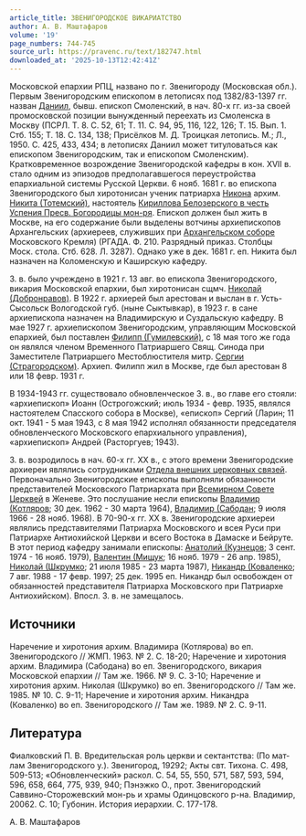 ```yaml
---
article_title: ЗВЕНИГОРОДСКОЕ ВИКАРИАТСТВО
author: А. В. Маштафаров
volume: '19'
page_numbers: 744-745
source_url: https://pravenc.ru/text/182747.html
downloaded_at: '2025-10-13T12:42:41Z'
---
```


Московской епархии РПЦ, названо по г. Звенигороду (Московская обл.). Первым Звенигородским епископом в летописях под 1382/83-1397 гг. назван [Даниил](https://pravenc.ru/text/Даниил.html), бывш. епископ Смоленский, в нач. 80-х гг. из-за своей промосковской позиции вынужденный переехать из Смоленска в Москву (ПСРЛ. Т. 8. С. 52, 61; Т. 11. С. 94, 95, 116, 122, 126; Т. 15. Вып. 1. Стб. 155; Т. 18. С. 134, 138; Присёлков М. Д. Троицкая летопись. М.; Л., 1950. С. 425, 433, 434; в летописях Даниил может титуловаться как епископом Звенигородским, так и епископом Смоленским). Кратковременное возрождение Звенигородской кафедры в кон. XVII в. стало одним из эпизодов предполагавшегося переустройства епархиальной системы Русской Церкви. 6 нояб. 1681 г. во епископа Звенигородского был хиротонисан ученик патриарха [Никона](https://pravenc.ru/text/Никон.html) архим. [Никита (Тотемский)](<https://pravenc.ru/text/Никита (Тотемский).html>), настоятель [Кириллова Белозерского в честь Успения Пресв. Богородицы мон-ря](<https://pravenc.ru/text/Кириллова Белозерского в честь Успения Пресв  Богородицы мон-ря.html>). Епископ должен был жить в Москве, на его содержание были выделены вотчины архиепископов Архангельских (архиереев, служивших при [Архангельском соборе](<https://pravenc.ru/text/АРХАНГЕЛЬСКИЙ СОБОР.html>) Московского Кремля) (РГАДА. Ф. 210. Разрядный приказ. Столбцы Моск. стола. Стб. 628. Л. 3287). Однако уже в дек. 1681 г. еп. Никита был назначен на Коломенскую и Каширскую кафедру.

З. в. было учреждено в 1921 г. 13 авг. во епископа Звенигородского, викария Московской епархии, был хиротонисан сщмч. [Николай (Добронравов)](<https://pravenc.ru/text/Николай (Добронравов).html>). В 1922 г. архиерей был арестован и выслан в г. Усть-Сысольск Вологодской губ. (ныне Сыктывкар), в 1923 г. в сане архиепископа назначен на Владимирскую и Суздальскую кафедру. В мае 1927 г. архиепископом Звенигородским, управляющим Московской епархией, был поставлен [Филипп (Гумилевский)](<https://pravenc.ru/text/Филипп (Гумилевский).html>), с 18 мая того же года он являлся членом Временного Патриаршего Свящ. Синода при Заместителе Патриаршего Местоблюстителя митр. [Сергии (Страгородском)](<https://pravenc.ru/text/Сергии (Страгородском).html>). Архиеп. Филипп жил в Москве, где был арестован 8 или 18 февр. 1931 г.

В 1934-1943 гг. существовало обновленческое З. в., во главе его стояли: «архиепископ» Иоанн (Острогожский; июль 1934 - февр. 1935, являлся настоятелем Спасского собора в Москве), «епископ» Сергий (Ларин; 11 окт. 1941 - 5 мая 1943, с 8 мая 1942 исполнял обязанности председателя обновленческого Московского епархиального управления), «архиепископ» Андрей (Расторгуев; 1943).

З. в. возродилось в нач. 60-х гг. XX в., с этого времени Звенигородские архиереи являлись сотрудниками [Отдела внешних церковных связей](<https://pravenc.ru/text/Отдела внешних церковных связей.html>). Первоначально Звенигородские епископы выполняли обязанности представителей Московского Патриархата при [Всемирном Совете Церквей](<https://pravenc.ru/text/Всемирном Совете Церквей.html>) в Женеве. Это послушание несли епископы [Владимир (Котляров](https://pravenc.ru/text/Владимир.html); 30 дек. 1962 - 30 марта 1964), [Владимир (Сабодан](<https://pravenc.ru/text/Владимир (Сабодан.html>); 9 июля 1966 - 28 нояб. 1968). В 70-90-х гг. XX в. Звенигородские архиереи являлись представителями Патриарха Московского и всея Руси при Патриархе Антиохийской Церкви и всего Востока в Дамаске и Бейруте. В этот период кафедру занимали епископы: [Анатолий (Кузнецов](<https://pravenc.ru/text/Анатолий (Кузнецов.html>); 3 сент. 1974 - 16 нояб. 1979), [Валентин (Мищук](<https://pravenc.ru/text/Валентин (Мищук.html>); 16 нояб. 1979 - 26 апр. 1985), [Николай (Шкрумко](<https://pravenc.ru/text/Николай (Шкрумко.html>); 21 июля 1985 - 23 марта 1987), [Никандр (Коваленко](<https://pravenc.ru/text/Никандр (Коваленко.html>); 7 авг. 1988 - 17 февр. 1997; 25 дек. 1995 еп. Никандр был освобожден от обязанностей представителя Патриарха Московского при Патриархе Антиохийском). Впосл. З. в. не замещалось.

## Источники

Наречение и хиротония архим. Владимира (Котлярова) во еп. Звенигородского // ЖМП. 1963. № 2. С. 18-20; Наречение и хиротония архим. Владимира (Сабодана) во еп. Звенигородского, викария Московской епархии // Там же. 1966. № 9. С. 3-10; Наречение и хиротония архим. Николая (Шкрумко) во еп. Звенигородского // Там же. 1985. № 10. С. 9-11; Наречение и хиротония архим. Никандра (Коваленко) во еп. Звенигородского // Там же. 1989. № 2. С. 9-11.

## Литература

Фиалковский П. В. Вредительская роль церкви и сектантства: (По мат-лам Звенигородского у.). Звенигород, 19292; Акты свт. Тихона. С. 498, 509-513; «Обновленческий» раскол. С. 54, 55, 550, 571, 587, 593, 594, 596, 658, 664, 775, 939, 940; Пэнэжко О., прот. Звенигородский Саввино-Сторожевский мон-рь и храмы Одинцовского р-на. Владимир, 20062. С. 10; Губонин. История иерархии. С. 177-178.

А. В. Маштафаров

